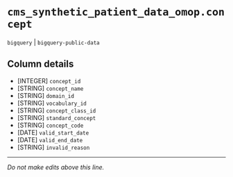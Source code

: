 # `cms_synthetic_patient_data_omop.concept`
`bigquery` | `bigquery-public-data`

## Column details
* [INTEGER]   `concept_id`
* [STRING]    `concept_name`
* [STRING]    `domain_id`
* [STRING]    `vocabulary_id`
* [STRING]    `concept_class_id`
* [STRING]    `standard_concept`
* [STRING]    `concept_code`
* [DATE]      `valid_start_date`
* [DATE]      `valid_end_date`
* [STRING]    `invalid_reason`

-------------------------------------------------------------------------------
*Do not make edits above this line.*
